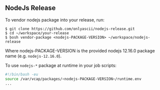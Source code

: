 ## NodeJs Release

To vendor nodejs package into your release, run:

```
$ git clone https://github.com/onlyascii/nodejs-release.git 
$ cd ~/workspace/your-release
$ bosh vendor-package <nodejs-PACKAGE-VERSION> ~/workspace/nodejs-release
```

Where nodejs-PACKAGE-VERSION is the provided nodejs 12.16.0 package name
(e.g. `nodejs-12.16.0`).

To use `nodejs-*` package at runtime in your job scripts:

```bash
#!/bin/bash -eu
source /var/vcap/packages/<nodejs-PACKAGE-VERSION>/runtime.env
...
```
